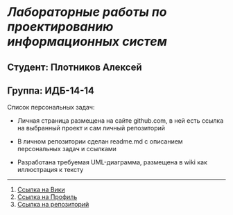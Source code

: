 # ***Лабораторные работы по проектированию информационных систем***
## Студент: Плотников Алексей
## Группа: ИДБ-14-14

Список персональных задач:

* Личная страница размещена на сайте github.com, в ней есть ссылка на выбранный проект и сам личный репозиторий

* В личном репозитории сделан readme.md с описанием персональных задач и ссылками

* Разработана требуемая UML-диаграмма, размещена в wiki как иллюстрация к тексту

***

1. <a href="https://github.com/maelstorm207/ripasetary/wiki">Ссылка на Вики</a><br>
2. <a href="https://github.com/maelstorm207">Ссылка на Профиль</a>
3. <a href="https://github.com/maelstorm207/ripasetary">Cсылка на репозиторий</a>
